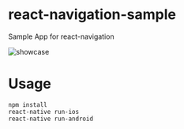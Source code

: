# react-navigation-sample
Sample App for react-navigation

![showcase](/docs/react-navigation-sample.gif)


# Usage
```
npm install
react-native run-ios 
react-native run-android
```
